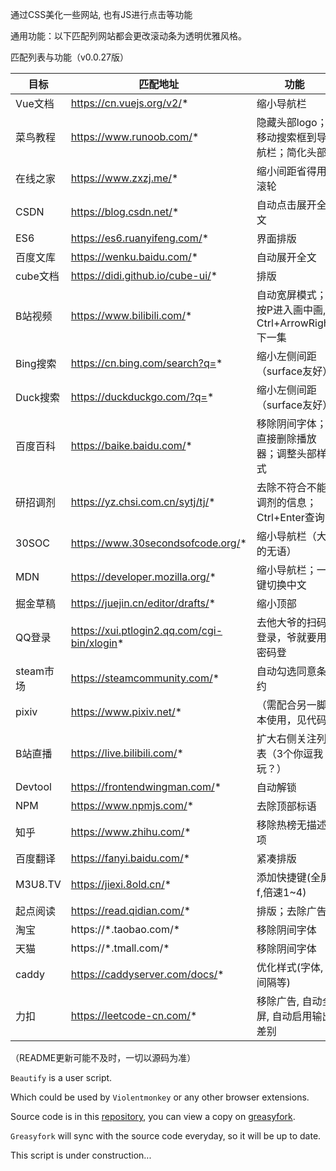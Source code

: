 通过CSS美化一些网站, 也有JS进行点击等功能

通用功能：以下匹配列网站都会更改滚动条为透明优雅风格。

匹配列表与功能（v0.0.27版）

| 目标 | 匹配地址 | 功能 |
| --- | --- | --- |
| Vue文档 | https://cn.vuejs.org/v2/* | 缩小导航栏 |
| 菜鸟教程 | https://www.runoob.com/* | 隐藏头部logo；移动搜索框到导航栏；简化头部 |
| 在线之家 | https://www.zxzj.me/* | 缩小间距省得用滚轮 |
| CSDN | https://blog.csdn.net/* | 自动点击展开全文 |
| ES6 | https://es6.ruanyifeng.com/* | 界面排版 |
| 百度文库 | https://wenku.baidu.com/* | 自动展开全文 |
| cube文档 | https://didi.github.io/cube-ui/* | 排版 |
| B站视频 | https://www.bilibili.com/* | 自动宽屏模式；按P进入画中画, Ctrl+ArrowRight下一集 |
| Bing搜索 | https://cn.bing.com/search?q=* | 缩小左侧间距（surface友好） |
| Duck搜索 | https://duckduckgo.com/?q=* | 缩小左侧间距（surface友好） |
| 百度百科 | https://baike.baidu.com/* | 移除阴间字体；直接删除播放器；调整头部样式 |
| 研招调剂 | https://yz.chsi.com.cn/sytj/tj/* | 去除不符合不能调剂的信息；Ctrl+Enter查询 |
| 30SOC | https://www.30secondsofcode.org/* | 缩小导航栏（大的无语） |
| MDN | https://developer.mozilla.org/* | 缩小导航栏；一键切换中文 |
| 掘金草稿 | https://juejin.cn/editor/drafts/* | 缩小顶部 |
| QQ登录 | https://xui.ptlogin2.qq.com/cgi-bin/xlogin* | 去他大爷的扫码登录，爷就要用密码登 |
| steam市场 | https://steamcommunity.com/* | 自动勾选同意条约 |
| pixiv | https://www.pixiv.net/* | （需配合另一脚本使用，见代码） |
| B站直播 | https://live.bilibili.com/* | 扩大右侧关注列表（3个你逗我玩？） |
| Devtool | https://frontendwingman.com/* | 自动解锁 |
| NPM | https://www.npmjs.com/* | 去除顶部标语 |
| 知乎 | https://www.zhihu.com/* | 移除热榜无描述项 |
| 百度翻译 | https://fanyi.baidu.com/* | 紧凑排版 |
| M3U8.TV | https://jiexi.8old.cn/* | 添加快捷键(全屏f,倍速1~4) |
| 起点阅读 | https://read.qidian.com/* | 排版；去除广告 |
| 淘宝 | https://\*.taobao.com/* | 移除阴间字体 |
| 天猫 | https://\*.tmall.com/* | 移除阴间字体 |
| caddy | https://caddyserver.com/docs/* | 优化样式(字体,间隔等) |
| 力扣 | https://leetcode-cn.com/* | 移除广告, 自动全屏, 自动启用输出差别 |

（README更新可能不及时，一切以源码为准）

`Beautify` is a user script.

Which could be used by `Violentmonkey` or any other browser extensions. 

Source code is in this [repository](https://github.com/symant233/PublicTools), you can view a copy on [greasyfork](https://greasyfork.org/zh-CN/scripts/390421-beautify).

`Greasyfork` will sync with the source code everyday, so it will be up to date. 

This script is under construction...
